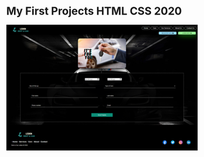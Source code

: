# My First Projects HTML CSS 2020
![Index Screenshot ](https://github.com/ledionkukaj/My-Projects-HTML-CSS-2020/blob/master/result%20desktop.png)
